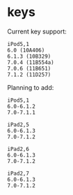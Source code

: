 # keys

Current key support:
```
iPod5,1
6.0 (10A406)
6.1.3 (10B329)
7.0.4 (11B554a)
7.0.6 (11B651)
7.1.2 (11D257)
```
Planning to add:
```
iPod5,1
6.0-6.1.2
7.0-7.1.1

iPad2,5
6.0-6.1.3
7.0-7.1.2

iPad2,6
6.0-6.1.3
7.0-7.1.2

iPad2,7
6.0-6.1.3
7.0-7.1.2
```
